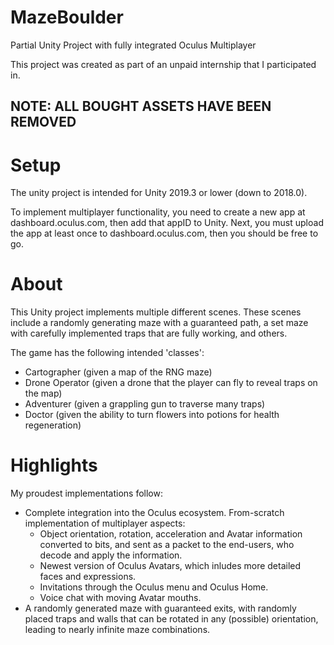 # MazeBoulder
Partial Unity Project with fully integrated Oculus Multiplayer

This project was created as part of an unpaid internship that I participated in.
## NOTE: ALL BOUGHT ASSETS HAVE BEEN REMOVED

# Setup
The unity project is intended for Unity 2019.3 or lower (down to 2018.0). 

To implement multiplayer functionality, you need to create a new app at dashboard.oculus.com, then add that appID to Unity. Next, you must upload the app at least once to dashboard.oculus.com, then you should be free to go.

# About
This Unity project implements multiple different scenes. These scenes include a randomly generating maze with a guaranteed path, a set maze with carefully implemented traps that are fully working, and others.

The game has the following intended 'classes':
  - Cartographer (given a map of the RNG maze)
  - Drone Operator (given a drone that the player can fly to reveal traps on the map)
  - Adventurer (given a grappling gun to traverse many traps)
  - Doctor (given the ability to turn flowers into potions for health regeneration)
  
# Highlights
My proudest implementations follow:
  - Complete integration into the Oculus ecosystem. From-scratch implementation of multiplayer aspects:
    - Object orientation, rotation, acceleration and Avatar information converted to bits, and sent as a packet to the end-users, who decode and apply the information.
    - Newest version of Oculus Avatars, which inludes more detailed faces and expressions.
    - Invitations through the Oculus menu and Oculus Home.
    - Voice chat with moving Avatar mouths.
  - A randomly generated maze with guaranteed exits, with randomly placed traps and walls that can be rotated in any (possible) orientation, leading to nearly infinite maze combinations. 

